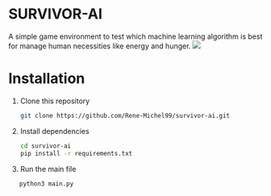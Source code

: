 # SURVIVOR-AI
A simple game environment to test which
machine learning algorithm is best for
manage human necessities like energy and hunger.
![](src/static/images/demo.gif)

# Installation
1. Clone this repository
    ```bash
   git clone https://github.com/Rene-Michel99/survivor-ai.git
    ```
2. Install dependencies
   ```bash
   cd survivor-ai
   pip install -r requirements.txt
   ```
3. Run the main file
```bash
   python3 main.py
   ```